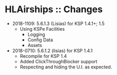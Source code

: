 # HLAirships :: Changes

* 2018-1109: 5.6.1.3 (Lisias) for KSP 1.4.1+; 1.5
	+ Using KSPe Facilities
		- Logging
		- Config Data
		- Assets
* 2018-0710: 5.6.1.2 (lisias) for KSP 1.4.1
    + Recompile for KSP 1.4
    + Added ClickThroughBlocker support
	+ Respecting <F2> and hiding the U.I. as expected.

